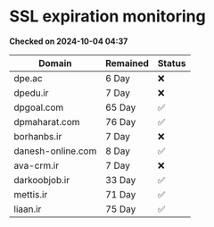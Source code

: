 # SSL expiration monitoring

**Checked on 2024-10-04 04:37**

| Domain | Remained | Status       |
|--------|----------|--------------|
| dpe.ac     | 6 Day   | ❌ |
| dpedu.ir     | 7 Day   | ❌ |
| dpgoal.com     | 65 Day   | ✅ |
| dpmaharat.com     | 76 Day   | ✅ |
| borhanbs.ir     | 7 Day   | ❌ |
| danesh-online.com     | 8 Day   | ✅ |
| ava-crm.ir     | 7 Day   | ❌ |
| darkoobjob.ir     | 33 Day   | ✅ |
| mettis.ir     | 71 Day   | ✅ |
| liaan.ir     | 75 Day   | ✅ |
